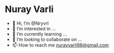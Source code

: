 # Nuray Varli
- 👋 Hi, I’m @Nryvrl
- 👀 I’m interested in ...
- 🌱 I’m currently learning ...
- 💞️ I’m looking to collaborate on ...
- 📫 How to reach me nurayvarli98@gmail.com

<!---
Nryvrl/Nryvrl is a ✨ special ✨ repository because its `README.md` (this file) appears on your GitHub profile.
You can click the Preview link to take a look at your changes.
--->
